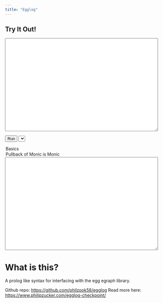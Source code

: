 ```yaml
---
title: "Egglog"
---
```


## Try It Out!

<script type="module">
        export { run };
        import init, { run_wasm } from './pkg/egglog.js';

        async function run() {
            await init();
            var query = document.getElementById("query").value;
            let example = `
                f(x) = x.
                /*
                g(X)=f(x):-z.
                f(X) = g(Q) :- Q = X, f(x).
                */
                y = x.
                plus(X,Y) <- plus(Y,X). 
                plus(b,q).
                ?- f(x) = x, x = x, y = x, plus(b,q) = plus(q,b), f(f(x)).
                `
            const result = run_wasm(query);
            console.log(result);
            document.getElementById("result").value = result;

        }
        window.run = run;
        //run();
</script>

<script>
function pickerbox(select){
    var xhr = new XMLHttpRequest();
    xhr.open('GET', `http://philzook58.github.io/egglog/examples/${select.value}`, true);

    // If specified, responseType must be empty string or "text"
    xhr.responseType = 'text';

    xhr.onload = function () {
        if (xhr.readyState === xhr.DONE) {
            if (xhr.status === 200) {
                console.log(xhr.response);
                console.log(xhr.responseText);
                document.getElementById("query").value = xhr.responseText;
            }
        }
    };

    xhr.send(null);
}
window.onload = () => {pickerbox(document.getElementById("examplepicker"))}
</script>

<textarea id="query" rows="20" style="width:100%">
</textarea>
<button onclick="run()">Run</button>
<select name="example" onchange="pickerbox(this)" id="examplepicker">
  <option value="basics.pl">Basics</option>
  <option value="cat1.pl">Pullback of Monic is Monic</option>
</select>
<textarea id="result" rows="20" style="width:100%"> </textarea>

# What is this?

A prolog like syntax for interfacing with the egg egraph library.

Github repo: <https://github.com/philzook58/egglog>
Read more here: <https://www.philipzucker.com/egglog-checkpoint/>

